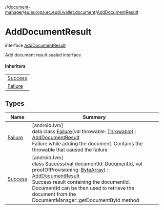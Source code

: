 //[document-manager](../../../index.md)/[eu.europa.ec.eudi.wallet.document](../index.md)/[AddDocumentResult](index.md)

# AddDocumentResult

interface [AddDocumentResult](index.md)

Add document result sealed interface

#### Inheritors

| |
|---|
| [Success](-success/index.md) |
| [Failure](-failure/index.md) |

## Types

| Name | Summary |
|---|---|
| [Failure](-failure/index.md) | [androidJvm]<br>data class [Failure](-failure/index.md)(val throwable: [Throwable](https://kotlinlang.org/api/latest/jvm/stdlib/kotlin/-throwable/index.html)) : [AddDocumentResult](index.md)<br>Failure while adding the document. Contains the throwable that caused the failure |
| [Success](-success/index.md) | [androidJvm]<br>class [Success](-success/index.md)(val documentId: [DocumentId](../index.md#659369697%2FClasslikes%2F1351694608), val proofOfProvisioning: [ByteArray](https://kotlinlang.org/api/latest/jvm/stdlib/kotlin/-byte-array/index.html)) : [AddDocumentResult](index.md)<br>Success result containing the documentId. DocumentId can be then used to retrieve the document from the DocumentManager::getDocumentById method |
